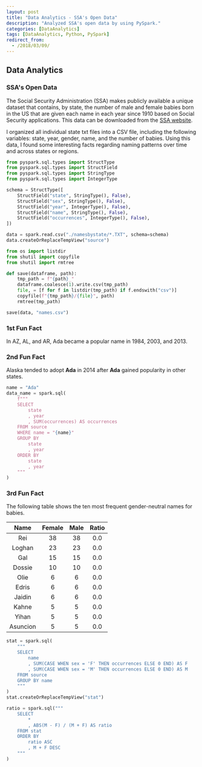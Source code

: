 ```yaml
---
layout: post
title: "Data Analytics - SSA's Open Data"
description: "Analyzed SSA's open data by using PySpark."
categories: [DataAnalytics]
tags: [DataAnalytics, Python, PySpark]
redirect_from:
  - /2018/03/09/
---
```


## Data Analytics


### SSA's Open Data
The Social Security Administration (SSA) makes publicly available a unique dataset that contains, by state, the number of male and female babies born in the US that are given each name in each year since 1910 based on Social Security applications. This data can be downloaded from the [SSA website](https://catalog.data.gov/dataset/baby-names-from-social-security-card-applications-state-and-district-of-columbia-data).

I organized all individual state txt files into a CSV file, including the following variables: state, year, gender, name, and the number of babies. Using this data, I found some interesting facts regarding naming patterns over time and across states or regions.

```python
from pyspark.sql.types import StructType
from pyspark.sql.types import StructField
from pyspark.sql.types import StringType
from pyspark.sql.types import IntegerType

schema = StructType([
    StructField("state", StringType(), False),
    StructField("sex", StringType(), False),
    StructField("year", IntegerType(), False),
    StructField("name", StringType(), False),
    StructField("occurrences", IntegerType(), False),
])

data = spark.read.csv("./namesbystate/*.TXT", schema=schema)
data.createOrReplaceTempView("source")
```

```python
from os import listdir
from shutil import copyfile
from shutil import rmtree

def save(dataframe, path):
    tmp_path = f"{path}_"
    dataframe.coalesce(1).write.csv(tmp_path)
    file, = [f for f in listdir(tmp_path) if f.endswith("csv")]
    copyfile(f"{tmp_path}/{file}", path)
    rmtree(tmp_path)

save(data, "names.csv")
```

### 1st Fun Fact
In AZ, AL, and AR, Ada became a popular name in 1984, 2003, and 2013.

### 2nd Fun Fact
Alaska tended to adopt **Ada** in 2014 after **Ada** gained popularity in other states.

```python
name = "Ada"
data_name = spark.sql(
    f"""
    SELECT
        state
        , year
        , SUM(occurrences) AS occurrences
    FROM source
    WHERE name = "{name}"
    GROUP BY
        state
        , year
    ORDER BY
        state
        , year
    """
)
```

### 3rd Fun Fact
The following table shows the ten most frequent gender-neutral names for babies.

| Name     | Female | Male | Ratio |
|:--------:|:------:|:----:|:-----:|
| Rei      | 38     | 38   |  0.0  |
| Loghan   | 23     | 23   |  0.0  |
| Gal      | 15     | 15   |  0.0  |
| Dossie   | 10     | 10   |  0.0  |
| Olie     | 6      | 6    |  0.0  |
| Edris    | 6      | 6    |  0.0  |
| Jaidin   | 6      | 6    |  0.0  |
| Kahne    | 5      | 5    |  0.0  |
| Yihan    | 5      | 5    |  0.0  |
| Asuncion | 5      | 5    |  0.0  |

```python
stat = spark.sql(
    """
    SELECT
        name
        , SUM(CASE WHEN sex = 'F' THEN occurrences ELSE 0 END) AS F
        , SUM(CASE WHEN sex = 'M' THEN occurrences ELSE 0 END) AS M
    FROM source
    GROUP BY name
    """
)
stat.createOrReplaceTempView("stat")

ratio = spark.sql("""
    SELECT
        *
        , ABS(M - F) / (M + F) AS ratio
    FROM stat
    ORDER BY 
        ratio ASC
        , M + F DESC
    """
)
```
